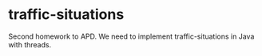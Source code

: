 # traffic-situations
Second homework to APD. We need to implement traffic-situations in Java with threads. 
